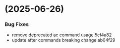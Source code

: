 #  (2025-06-26)


### Bug Fixes

* remove deprecated ac command usage 5cf4a82
* update after commands breaking change ab04f29



